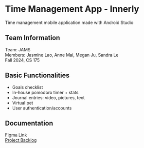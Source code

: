 # Time Management App - Innerly
Time management mobile application made with Android Studio

## Team Information
Team: JAMS  
Members: Jasmine Lao, Anne Mai, Megan Ju, Sandra Le  
Fall 2024, CS 175  

## Basic Functionalities
- Goals checklist
- In-house pomodoro timer + stats
- Journal entries: video, pictures, text
- Virtual pet
- User authentication/accounts

## Documentation
[Figma Link
](https://www.figma.com/design/7pinQ4fTGnitF4HtiW5Or2/JAMS-Innerly-App?node-id=0-1&t=jTFNoSA3s6D4570W-1)  
[Project Backlog](https://docs.google.com/spreadsheets/d/1ocmI0PoBJuyxbDPRFSRoFI4U0fx37GZnzL_dbk9dDLY/edit?usp=sharing)
